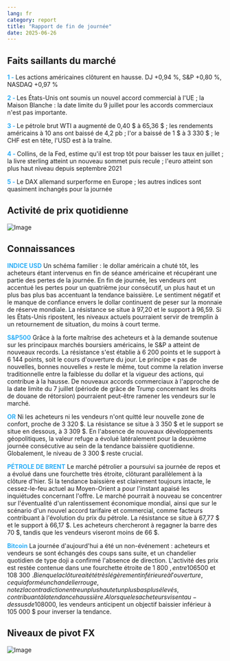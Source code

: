 ```yaml
---
lang: fr
category: report
title: "Rapport de fin de journée"
date: 2025-06-26
---
```



<h2>Faits saillants du marché</h2>
<strong style="color: #2caef7;">1 - </strong> Les actions américaines clôturent en hausse. DJ +0,94 %, S&P +0,80 %, NASDAQ +0,97 %

<strong style="color: #2caef7;">2 - </strong> Les États-Unis ont soumis un nouvel accord commercial à l'UE ; la Maison Blanche : la date limite du 9 juillet pour les accords commerciaux n'est pas importante.


<strong style="color: #2caef7;">3 - </strong> Le pétrole brut WTI a augmenté de 0,40 $ à 65,36 $ ; les rendements américains à 10 ans ont baissé de 4,2 pb ; l'or a baissé de 1 $ à 3 330 $ ; le CHF est en tête, l'USD est à la traîne.

<strong style="color: #2caef7;">4 - </strong> Collins, de la Fed, estime qu'il est trop tôt pour baisser les taux en juillet ; la livre sterling atteint un nouveau sommet puis recule ; l'euro atteint son plus haut niveau depuis septembre 2021

<strong style="color: #2caef7;">5 - </strong> Le DAX allemand surperforme en Europe ; les autres indices sont quasiment inchangés pour la journée



<h2>Activité de prix quotidienne</h2>
<img src="https://markleighedu.github.io/img/Jun-2025/26-Jun-2025/price.jpg" alt="Image"/>

<h2>Connaissances</h2>
<strong style="color: #2caef7;">INDICE USD</strong> Un schéma familier : le dollar américain a chuté tôt, les acheteurs étant intervenus en fin de séance américaine et récupérant une partie des pertes de la journée. En fin de journée, les vendeurs ont accentué les pertes pour un quatrième jour consécutif, un plus haut et un plus bas plus bas accentuant la tendance baissière. Le sentiment négatif et le manque de confiance envers le dollar continuent de peser sur la monnaie de réserve mondiale. La résistance se situe à 97,20 et le support à 96,59. Si les États-Unis ripostent, les niveaux actuels pourraient servir de tremplin à un retournement de situation, du moins à court terme.

<strong style="color: #2caef7;">S&P500</strong> Grâce à la forte maîtrise des acheteurs et à la demande soutenue sur les principaux marchés boursiers américains, le S&P a atteint de nouveaux records. La résistance s'est établie à 6 200 points et le support à 6 144 points, soit le cours d'ouverture du jour. Le principe « pas de nouvelles, bonnes nouvelles » reste le même, tout comme la relation inverse traditionnelle entre la faiblesse du dollar et la vigueur des actions, qui contribue à la hausse. De nouveaux accords commerciaux à l'approche de la date limite du 7 juillet (période de grâce de Trump concernant les droits de douane de rétorsion) pourraient peut-être ramener les vendeurs sur le marché.

<strong style="color: #2caef7;">OR</strong> Ni les acheteurs ni les vendeurs n'ont quitté leur nouvelle zone de confort, proche de 3 320 $. La résistance se situe à 3 350 $ et le support se situe en dessous, à 3 309 $. En l'absence de nouveaux développements géopolitiques, la valeur refuge a évolué latéralement pour la deuxième journée consécutive au sein de la tendance baissière quotidienne. Globalement, le niveau de 3 300 $ reste crucial.

<strong style="color: #2caef7;">PÉTROLE DE BRENT</strong> Le marché pétrolier a poursuivi sa journée de repos et a évolué dans une fourchette très étroite, clôturant parallèlement à la clôture d'hier. Si la tendance baissière est clairement toujours intacte, le cessez-le-feu actuel au Moyen-Orient a pour l'instant apaisé les inquiétudes concernant l'offre. Le marché pourrait à nouveau se concentrer sur l'éventualité d'un ralentissement économique mondial, ainsi que sur le scénario d'un nouvel accord tarifaire et commercial, comme facteurs contribuant à l'évolution du prix du pétrole. La résistance se situe à 67,77 $ et le support à 66,17 $. Les acheteurs chercheront à regagner la barre des 70 $, tandis que les vendeurs viseront moins de 66 $.

<strong style="color: #2caef7;">Bitcoin</strong> La journée d'aujourd'hui a été un non-événement : acheteurs et vendeurs se sont échangés des coups sans suite, et un chandelier quotidien de type doji a confirmé l'absence de direction. L'activité des prix est restée contenue dans une fourchette étroite de 1 800 $, entre 106 500 $ et 108 300 $. Bien que la clôture ait été très légèrement inférieure à l'ouverture, ce qui a formé un chandelier rouge, notez la contradiction entre un plus haut et un plus bas plus élevés, contribuant à la tendance haussière. Alors que les acheteurs visent au-dessus de 108 000 $, les vendeurs anticipent un objectif baissier inférieur à 105 000 $ pour inverser la tendance.



<h2>Niveaux de pivot FX</h2>
<img src="https://markleighedu.github.io/img/Jun-2025/26-Jun-2025/pivot.jpg" alt="Image"/>